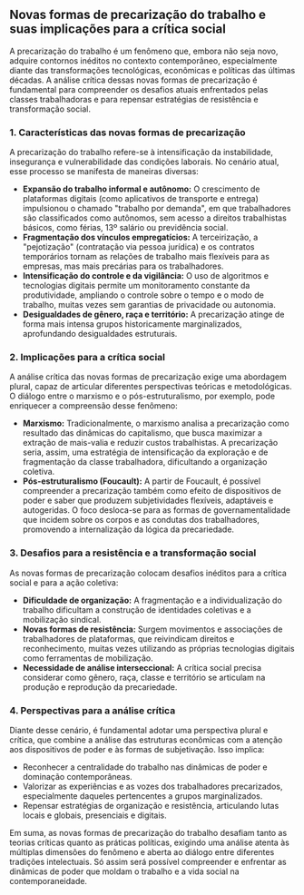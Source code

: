 
## Novas formas de precarização do trabalho e suas implicações para a crítica social

A precarização do trabalho é um fenômeno que, embora não seja novo, adquire contornos inéditos no contexto contemporâneo, especialmente diante das transformações tecnológicas, econômicas e políticas das últimas décadas. A análise crítica dessas novas formas de precarização é fundamental para compreender os desafios atuais enfrentados pelas classes trabalhadoras e para repensar estratégias de resistência e transformação social.

### 1. Características das novas formas de precarização

A precarização do trabalho refere-se à intensificação da instabilidade, insegurança e vulnerabilidade das condições laborais. No cenário atual, esse processo se manifesta de maneiras diversas:

- **Expansão do trabalho informal e autônomo:** O crescimento de plataformas digitais (como aplicativos de transporte e entrega) impulsionou o chamado "trabalho por demanda", em que trabalhadores são classificados como autônomos, sem acesso a direitos trabalhistas básicos, como férias, 13º salário ou previdência social.
- **Fragmentação dos vínculos empregatícios:** A terceirização, a "pejotização" (contratação via pessoa jurídica) e os contratos temporários tornam as relações de trabalho mais flexíveis para as empresas, mas mais precárias para os trabalhadores.
- **Intensificação do controle e da vigilância:** O uso de algoritmos e tecnologias digitais permite um monitoramento constante da produtividade, ampliando o controle sobre o tempo e o modo de trabalho, muitas vezes sem garantias de privacidade ou autonomia.
- **Desigualdades de gênero, raça e território:** A precarização atinge de forma mais intensa grupos historicamente marginalizados, aprofundando desigualdades estruturais.

### 2. Implicações para a crítica social

A análise crítica das novas formas de precarização exige uma abordagem plural, capaz de articular diferentes perspectivas teóricas e metodológicas. O diálogo entre o marxismo e o pós-estruturalismo, por exemplo, pode enriquecer a compreensão desse fenômeno:

- **Marxismo:** Tradicionalmente, o marxismo analisa a precarização como resultado das dinâmicas do capitalismo, que busca maximizar a extração de mais-valia e reduzir custos trabalhistas. A precarização seria, assim, uma estratégia de intensificação da exploração e de fragmentação da classe trabalhadora, dificultando a organização coletiva.
- **Pós-estruturalismo (Foucault):** A partir de Foucault, é possível compreender a precarização também como efeito de dispositivos de poder e saber que produzem subjetividades flexíveis, adaptáveis e autogeridas. O foco desloca-se para as formas de governamentalidade que incidem sobre os corpos e as condutas dos trabalhadores, promovendo a internalização da lógica da precariedade.

### 3. Desafios para a resistência e a transformação social

As novas formas de precarização colocam desafios inéditos para a crítica social e para a ação coletiva:

- **Dificuldade de organização:** A fragmentação e a individualização do trabalho dificultam a construção de identidades coletivas e a mobilização sindical.
- **Novas formas de resistência:** Surgem movimentos e associações de trabalhadores de plataformas, que reivindicam direitos e reconhecimento, muitas vezes utilizando as próprias tecnologias digitais como ferramentas de mobilização.
- **Necessidade de análise interseccional:** A crítica social precisa considerar como gênero, raça, classe e território se articulam na produção e reprodução da precariedade.

### 4. Perspectivas para a análise crítica

Diante desse cenário, é fundamental adotar uma perspectiva plural e crítica, que combine a análise das estruturas econômicas com a atenção aos dispositivos de poder e às formas de subjetivação. Isso implica:

- Reconhecer a centralidade do trabalho nas dinâmicas de poder e dominação contemporâneas.
- Valorizar as experiências e as vozes dos trabalhadores precarizados, especialmente daqueles pertencentes a grupos marginalizados.
- Repensar estratégias de organização e resistência, articulando lutas locais e globais, presenciais e digitais.

Em suma, as novas formas de precarização do trabalho desafiam tanto as teorias críticas quanto as práticas políticas, exigindo uma análise atenta às múltiplas dimensões do fenômeno e aberta ao diálogo entre diferentes tradições intelectuais. Só assim será possível compreender e enfrentar as dinâmicas de poder que moldam o trabalho e a vida social na contemporaneidade.
```